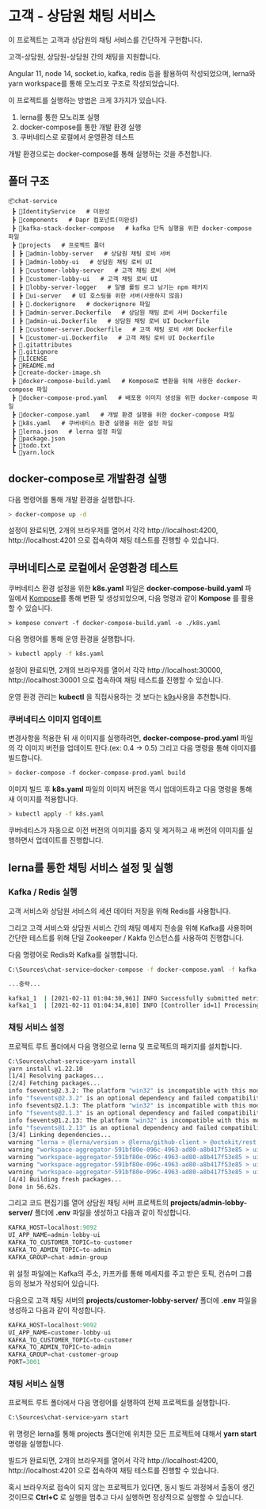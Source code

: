 # 고객 - 상담원 채팅 서비스

이 프로젝트는 고객과 상담원의 채팅 서비스를 간단하게 구현합니다.

고객-상담원, 상담원-상담원 간의 채팅을 지원합니다.

Angular 11, node 14, socket.io, kafka, redis 등을 활용하여 작성되었으며, lerna와 yarn workspace를 통해 모노리포 구조로 작성되었습니다.

이 프로젝트를 실행하는 방법은 크게 3가지가 있습니다.

1. lerna를 통한 모노리포 실행
1. docker-compose를 통한 개발 환경 실행
1. 쿠버네티스로 로컬에서 운영환경 테스트

개발 환경으로는 docker-compose를 통해 실행하는 것을 추천합니다.

## 폴더 구조

```
📦chat-service 
 ┣ 📂IdentityService   # 미완성
 ┣ 📂components   # Dapr 컴포넌트(미완성)
 ┣ 📂kafka-stack-docker-compose   # kafka 단독 실행을 위한 docker-compose 파일
 ┣ 📂projects   # 프로젝트 폴더
 ┃ ┣ 📂admin-lobby-server   # 상담원 채팅 로비 서버
 ┃ ┣ 📂admin-lobby-ui   # 상담원 채팅 로비 UI
 ┃ ┣ 📂customer-lobby-server   # 고객 채팅 로비 서버
 ┃ ┣ 📂customer-lobby-ui   # 고객 채팅 로비 UI
 ┃ ┣ 📂lobby-server-logger   # 일별 롤링 로그 남기는 npm 패키지
 ┃ ┣ 📂ui-server   # UI 호스팅을 위한 서버(사용하지 않음)
 ┃ ┣ 📜.dockerignore   # dockerignore 파일
 ┃ ┣ 📜admin-server.Dockerfile   # 상담원 채팅 로비 서버 Dockerfile
 ┃ ┣ 📜admin-ui.Dockerfile   # 상담원 채팅 로비 UI Dockerfile
 ┃ ┣ 📜customer-server.Dockerfile   # 고객 채팅 로비 서버 Dockerfile
 ┃ ┗ 📜customer-ui.Dockerfile   # 고객 채팅 로비 UI Dockerfile
 ┣ 📜.gitattributes
 ┣ 📜.gitignore
 ┣ 📜LICENSE
 ┣ 📜README.md
 ┣ 📜create-docker-image.sh
 ┣ 📜docker-compose-build.yaml   # Kompose로 변환을 위해 사용한 docker-compose 파일
 ┣ 📜docker-compose-prod.yaml   # 배포용 이미지 생성을 위한 docker-compose 파일
 ┣ 📜docker-compose.yaml   # 개발 환경 실행을 위한 docker-compose 파일
 ┣ 📜k8s.yaml   # 쿠버네티스 환경 실행을 위한 설정 파일
 ┣ 📜lerna.json   # lerna 설정 파일
 ┣ 📜package.json
 ┣ 📜todo.txt
 ┗ 📜yarn.lock
```

## docker-compose로 개발환경 실행

다음 명령어를 통해 개발 환경을 실행합니다.

```bash
> docker-compose up -d
```

설정이 완료되면, 2개의 브라우저를 열어서 각각 http://localhost:4200, http://localhost:4201 으로 접속하여 채팅 테스트를 진행할 수 있습니다.

## 쿠버네티스로 로컬에서 운영환경 테스트

쿠버네티스 환경 설정을 위한 __k8s.yaml__ 파일은 __docker-compose-build.yaml__ 파일에서 [Kompose](https://kompose.io/)를 통해 변환 및 생성되었으며, 다음 명령과 같이 __Kompose__ 를 활용할 수 있습니다.

```base
> kompose convert -f docker-compose-build.yaml -o ./k8s.yaml
```

다음 명령어를 통해 운영 환경을 실행합니다.

```bash
> kubectl apply -f k8s.yaml
```

설정이 완료되면, 2개의 브라우저를 열어서 각각 http://localhost:30000, http://localhost:30001 으로 접속하여 채팅 테스트를 진행할 수 있습니다.

운영 환경 관리는 __kubectl__ 을 직접사용하는 것 보다는 [k9s](https://github.com/derailed/k9s)사용을 추천합니다.

### 쿠버네티스 이미지 업데이트

변경사항을 적용한 뒤 새 이미지를 실행하려면, __docker-compose-prod.yaml__ 파일의 각 이미지 버전을 업데이트 한다.(ex: 0.4 -> 0.5) 그리고 다음 명령을 통해 이미지를 빌드합니다.

```bash
> docker-compose -f docker-compose-prod.yaml build
```

이미지 빌드 후 __k8s.yaml__ 파일의 이미지 버전을 역시 업데이트하고 다음 명령을 통해 새 이미지를 적용합니다.

```bash
> kubectl apply -f k8s.yaml
```

쿠버네티스가 자동으로 이전 버전의 이미지를 중지 및 제거하고 새 버전의 이미지를 실행하면서 업데이트를 진행합니다.

## lerna를 통한 채팅 서비스 설정 및 실행

### Kafka / Redis 실행

고객 서비스와 상담원 서비스의 세션 데이터 저장을 위해 Redis를 사용합니다.

그리고 고객 서비스와 상담원 서비스 간의 채팅 메세지 전송을 위해 Kafka를 사용하며 간단한 테스트를 위해 단일 Zookeeper / Kakfa 인스턴스를 사용하여 진행합니다.

다음 명령어로 Redis와 Kafka를 실행합니다.

```bash
C:\Sources\chat-service>docker-compose -f docker-compose.yaml -f kafka-stack-docker-compose/zk-single-kafka-single.yaml up

...중략...

kafka1_1  | [2021-02-11 01:04:30,961] INFO Successfully submitted metrics to Confluent via secure endpoint (io.confluent.support.metrics.submitters.ConfluentSubmitter)
kafka1_1  | [2021-02-11 01:04:34,810] INFO [Controller id=1] Processing automatic preferred replica leader election (kafka.controller.KafkaController)

```

### 채팅 서비스 설정

프로젝트 루트 폴더에서 다음 명령으로 lerna 및 프로젝트의 패키지를 설치합니다.

```bash
C:\Sources\chat-service>yarn install
yarn install v1.22.10
[1/4] Resolving packages...
[2/4] Fetching packages...
info fsevents@2.3.2: The platform "win32" is incompatible with this module.
info "fsevents@2.3.2" is an optional dependency and failed compatibility check. Excluding it from installation.
info fsevents@2.1.3: The platform "win32" is incompatible with this module.
info "fsevents@2.1.3" is an optional dependency and failed compatibility check. Excluding it from installation.
info fsevents@1.2.13: The platform "win32" is incompatible with this module.
info "fsevents@1.2.13" is an optional dependency and failed compatibility check. Excluding it from installation.
[3/4] Linking dependencies...
warning "lerna > @lerna/version > @lerna/github-client > @octokit/rest > @octokit/plugin-request-log@1.0.3" has unmet peer dependency "@octokit/core@>=3".
warning "workspace-aggregator-591bf80e-096c-4963-ad80-a8b417f53e85 > ui-admin-lobby > bootstrap@4.6.0" has unmet peer dependency "jquery@1.9.1 - 3".
warning "workspace-aggregator-591bf80e-096c-4963-ad80-a8b417f53e85 > ui-admin-lobby > bootstrap@4.6.0" has unmet peer dependency "popper.js@^1.16.1".
warning "workspace-aggregator-591bf80e-096c-4963-ad80-a8b417f53e85 > ui-admin-lobby > ngx-socket-io@3.2.0" has incorrect peer dependency "@angular/common@^10.0.0".
warning "workspace-aggregator-591bf80e-096c-4963-ad80-a8b417f53e85 > ui-admin-lobby > ngx-socket-io@3.2.0" has incorrect peer dependency "@angular/core@^10.0.0".
[4/4] Building fresh packages...
Done in 56.62s.
```

그리고 코드 편집기를 열어 상담원 채팅 서버 프로젝트의 __projects/admin-lobby-server/__ 폴더에 __.env__ 파일을 생성하고 다음과 같이 작성합니다.

```javascript
KAFKA_HOST=localhost:9092
UI_APP_NAME=admin-lobby-ui
KAFKA_TO_CUSTOMER_TOPIC=to-customer
KAFKA_TO_ADMIN_TOPIC=to-admin
KAFKA_GROUP=chat-admin-group
```

위 설정 파일에는 Kafka의 주소, 카프카를 통해 메세지를 주고 받은 토픽, 컨슈머 그룹 등의 정보가 작성되어 있습니다.

다음으로 고객 채팅 서버의 __projects/customer-lobby-server/__ 폴더에 __.env__ 파일을 생성하고 다음과 같이 작성합니다.

```javascript
KAFKA_HOST=localhost:9092
UI_APP_NAME=customer-lobby-ui
KAFKA_TO_CUSTOMER_TOPIC=to-customer
KAFKA_TO_ADMIN_TOPIC=to-admin
KAFKA_GROUP=chat-customer-group
PORT=3001
```

### 채팅 서비스 실행

프로젝트 루트 폴더에서 다음 명령어를 실행하여 전체 프로젝트를 실행합니다.

```bash
C:\Sources\chat-service>yarn start
```

위 명령은 lerna를 통해 projects 폴더안에 위치한 모든 프로젝트에 대해서 __yarn start__ 명령을 실행합니다.

빌드가 완료되면, 2개의 브라우저를 열어서 각각 http://localhost:4200, http://localhost:4201 으로 접속하여 채팅 테스트를 진행할 수 있습니다.

혹시 브라우저로 접속이 되지 않는 프로젝트가 있다면, 동시 빌드 과정에서 출동이 생긴 것이므로 __Ctrl+C__ 로 실행을 멈추고 다시 실행하면 정상적으로 실행할 수 있습니다.